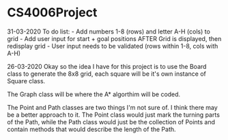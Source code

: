 # CS4006Project
31-03-2020
To do list:
    - Add numbers 1-8 (rows) and letter A-H (cols) to grid
    - Add user input for start + goal positions AFTER Grid is displayed, then redisplay grid
    - User input needs to be validated (rows within 1-8, cols with A-H)

26-03-2020
Okay so the idea I have for this project is to use the Board class to generate the 8x8 grid, each square will be it's own instance of Square 
class.

The Graph class will be where the A* algorthim will be coded.

The Point and Path classes are two things I'm not sure of. I think there may be a better approach to it. 
The Point class would just mark the turning parts of the Path, 
while the Path class would just be the collection of Points and contain methods that would describe the length of the Path.
